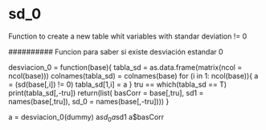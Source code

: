 # sd_0
Function to create a new table whit variables with standar deviation != 0


########## Funcion para saber si existe desviación estandar 0

desviacion_0 = function(base){
    tabla_sd = as.data.frame(matrix(ncol = ncol(base)))
    colnames(tabla_sd) = colnames(base)
    for (i in 1: ncol(base)){
        a = (sd(base[,i]) != 0)
        tabla_sd[1,i] = a
    }
    tru == which(tabla_sd == T)
    print(tabla_sd[,-tru])
    return(list( basCorr = base[,tru], sd1 = names(base[,tru]), sd_0 = names(base[,-tru])))
}

a = desviacion_0(dummy)
a$sd_0
a$sd1
a$basCorr
